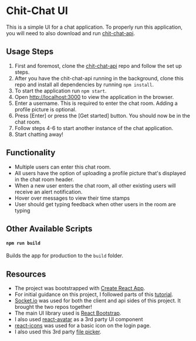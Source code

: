 # Chit-Chat UI
This is a simple UI for a chat application. To properly run this application, you will need to also download and run [chit-chat-api](https://gitlab.com/william.andrade/chit-chat-api).


## Usage Steps 

1. First and foremost, clone the [chit-chat-api](https://gitlab.com/william.andrade/chit-chat-api) repo and follow the set up steps. 
2. After you have the chit-chat-api running in the background, clone this repo and install all dependencies by running `npm install`.
3. To start the application run `npm start`.
4. Open [http://localhost:3000](http://localhost:3000) to view the application in the browser.
5. Enter a username. This is required to enter the chat room. Adding a profile picture is optional.
6. Press [Enter] or press the [Get started] button. You should now be in the chat room.
7. Follow steps 4-6 to start another instance of the chat application.
8. Start chatting away!

## Functionality

* Multiple users can enter this chat room.
* All users have the option of uploading a profile picture that's displayed in the chat room header.
* When a new user enters the chat room, all other existing users will receive an alert notification. 
* Hover over messages to view their time stamps
* User should get typing feedback when other users in the room are typing

## Other Available Scripts

#### `npm run build`

Builds the app for production to the `build` folder.


## Resources

* The project was bootstrapped with [Create React App](https://github.com/facebook/create-react-app).
* For initial guidance on this project, I followed parts of this [tutorial](https://medium.com/@coderacademy/you-can-build-an-fb-messenger-style-chat-app-with-reactjs-heres-how-intermediate-211b523838ad).
* [Socket.io](https://socket.io/docs/) was used for both the client and api sides of this project. It brought the two repos together!
* The main UI library used is [React Bootstrap](https://react-bootstrap.github.io/).
* I also used [react-avatar](https://github.com/Sitebase/react-avatar) as a 3rd party UI component
* [react-icons](https://react-icons.github.io/react-icons/) was used for a basic icon on the login page.
* I also used this 3rd party [file picker](https://www.npmjs.com/package/bs-custom-file-input).
